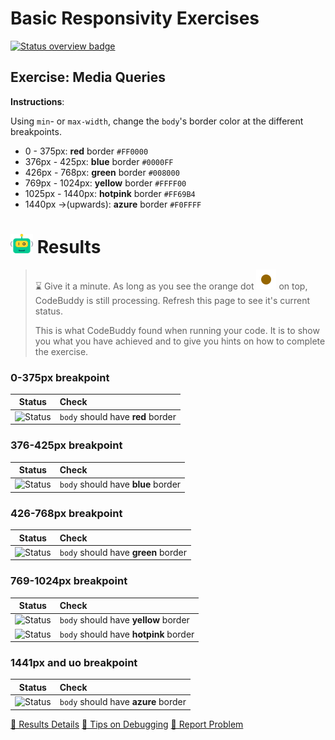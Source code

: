 # Basic Responsivity Exercises
[![Status overview badge](../../blob/badges/.github/badges/main/badge.svg)](#-results)


## Exercise: Media Queries

**Instructions**:

Using `min`- or `max-width`, change the `body`'s border color at the different breakpoints.
+ 0 - 375px: **red** border `#FF0000`
+ 376px - 425px: **blue** border `#0000FF`
+ 426px - 768px: **green** border `#008000`
+ 769px - 1024px: **yellow** border `#FFFF00`
+ 1025px - 1440px: **hotpink** border `#FF69B4`
+ 1440px ->(upwards): **azure** border `#F0FFFF`

[//]: # (autograding info start)
# <img src="https://github.com/DCI-EdTech/autograding-setup/raw/main/assets/bot-large.svg" alt="" data-canonical-src="https://github.com/DCI-EdTech/autograding-setup/raw/main/assets/bot-large.svg" height="31" /> Results
> ⌛ Give it a minute. As long as you see the orange dot ![processing](https://raw.githubusercontent.com/DCI-EdTech/autograding-setup/main/assets/processing.svg) on top, CodeBuddy is still processing. Refresh this page to see it's current status.
>
> This is what CodeBuddy found when running your code. It is to show you what you have achieved and to give you hints on how to complete the exercise.


### 0-375px breakpoint

|                 Status                  | Check                                                                                    |
| :-------------------------------------: | :--------------------------------------------------------------------------------------- |
| ![Status](../../blob/badges/.github/badges/main/status0.svg) | `body` should have **red** border |

### 376-425px breakpoint

|                 Status                  | Check                                                                                    |
| :-------------------------------------: | :--------------------------------------------------------------------------------------- |
| ![Status](../../blob/badges/.github/badges/main/status1.svg) | `body` should have **blue** border |

### 426-768px breakpoint

|                 Status                  | Check                                                                                    |
| :-------------------------------------: | :--------------------------------------------------------------------------------------- |
| ![Status](../../blob/badges/.github/badges/main/status2.svg) | `body` should have **green** border |

### 769-1024px breakpoint

|                 Status                  | Check                                                                                    |
| :-------------------------------------: | :--------------------------------------------------------------------------------------- |
| ![Status](../../blob/badges/.github/badges/main/status3.svg) | `body` should have **yellow** border |
| ![Status](../../blob/badges/.github/badges/main/status4.svg) | `body` should have **hotpink** border |

### 1441px and uo breakpoint

|                 Status                  | Check                                                                                    |
| :-------------------------------------: | :--------------------------------------------------------------------------------------- |
| ![Status](../../blob/badges/.github/badges/main/status5.svg) | `body` should have **azure** border |



[🔬 Results Details](../../actions)
[🐞 Tips on Debugging](https://github.com/DCI-EdTech/autograding-setup/wiki/How-to-work-with-CodeBuddy)
[📢 Report Problem](https://docs.google.com/forms/d/e/1FAIpQLSfS8wPh6bCMTLF2wmjiE5_UhPiOEnubEwwPLN_M8zTCjx5qbg/viewform?usp=pp_url&entry.652569746=UIB-responsiveness-mediaqueries)


[//]: # (autograding info end)